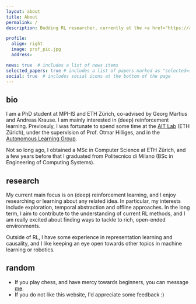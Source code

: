 ```yaml
---
layout: about
title: About
permalink: /
description: Budding RL researcher, currently at the <a href="https://al.is.mpg.de/">Autonomous Learning Group</a>.

profile:
  align: right
  image: prof_pic.jpg
  address: 

news: true  # includes a list of news items
selected_papers: true # includes a list of papers marked as "selected={true}"
social: true  # includes social icons at the bottom of the page
---
```


## bio

I am a PhD student at MPI-IS and ETH Zürich, co-advised by Georg Martius and Andreas Krause. I am mainly interested in (deep) reinforcement learning. Previosuly, I was fortunate to spend some time at the <a href="https://ait.ethz.ch/">AIT Lab</a> (ETH Zürich), under the supervision of Prof. Otmar Hilliges, and in the <a href="https://al.is.mpg.de/">Autonomous Learning Group</a>.

Not so long ago, I obtained a MSc in Computer Science at ETH Zürich, and a few years before that I graduated from Politecnico di Milano (BSc in Engineering of Computing Systems).

## research

My current main focus is on (deep) reinforcement learning, and I enjoy researching or learning about any related idea. In particular, my interests include exploration, temporal abstraction and offline approaches. In the long term, I aim to contribute to the understanding of current RL methods, and I am really excited about finding ways to tackle to rich, open-ended environments.

Outside of RL, I have some experience in representation learning and causality, and I like keeping an eye open towards other topics in machine learning or robotics.


## random

- If you play chess, and have mercy towards beginners, you can message <a href="https://lichess.org/@/bagaserio">me</a>.
- If you do not like this website, I'd appreciate some feedback :)

<!-- ## pub -->

<!---
TODO:
- add images to publications
- add CV section
- add readings
-->
